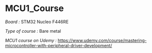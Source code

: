 # MCU1_Course

*Board :* 
STM32 Nucleo F446RE

*Type of course :*
Bare metal

*MCU1 course on Udemy :*
https://www.udemy.com/course/mastering-microcontroller-with-peripheral-driver-development/

